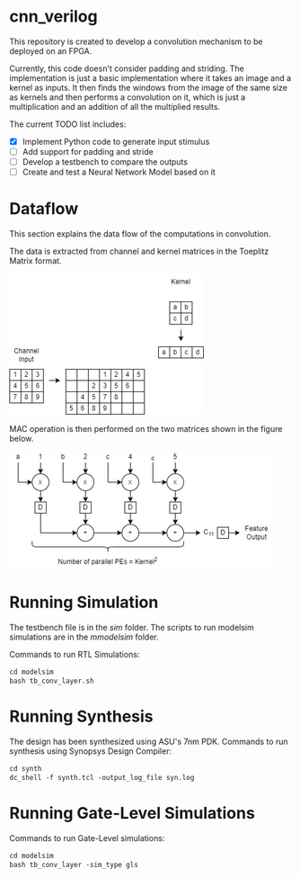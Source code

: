 # cnn_verilog

This repository is created to develop a convolution mechanism to be deployed on an FPGA.

Currently, this code doesn't consider padding and striding. The implementation is just a basic implementation where it takes an image and a kernel as inputs. It then finds the windows from the image of the same size as kernels and then performs a convolution on it, which is just a multiplication and an addition of all the multiplied results.

The current TODO list includes:
- [x] Implement Python code to generate input stimulus
- [ ] Add support for padding and stride
- [ ] Develop a testbench to compare the outputs
- [ ] Create and test a Neural Network Model based on it

# Dataflow

This section explains the data flow of the computations in convolution.

The data is extracted from channel and kernel matrices in the Toeplitz Matrix format.

![MAC_OPS](./docs/architecture.jpg)

MAC operation is then performed on the two matrices shown in the figure below.

![MAC_OPS](./docs/convolution_dataflow.jpg)

# Running Simulation

The testbench file is in the *sim* folder. The scripts to run modelsim simulations are in the *mmodelsim* folder.

Commands to run RTL Simulations:
```
cd modelsim
bash tb_conv_layer.sh
```

# Running Synthesis

The design has been synthesized using ASU's 7nm PDK. Commands to run synthesis using Synopsys Design Compiler:
```
cd synth
dc_shell -f synth.tcl -output_log_file syn.log
```

# Running Gate-Level Simulations

Commands to run Gate-Level simulations:
```
cd modelsim
bash tb_conv_layer -sim_type gls
```